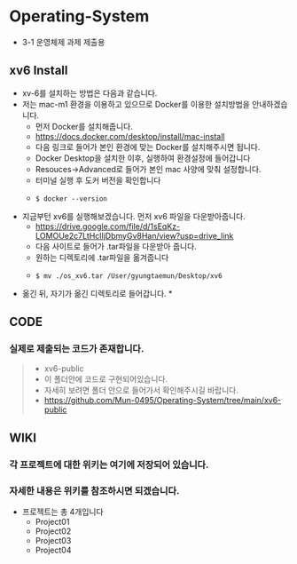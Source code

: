 # Operating-System
* 3-1 운영체제 과제 제출용

<hr1>

## xv6 Install
* xv-6를 설치하는 방법은 다음과 같습니다.
* 저는 mac-m1 환경을 이용하고 있으므로 Docker를 이용한 설치방법을 안내하겠습니다.
  * 먼저 Docker를 설치해줍니다.
  * https://docs.docker.com/desktop/install/mac-install
  * 다음 링크로 들어가 본인 환경에 맞는 Docker를 설치해주시면 됩니다.
  * Docker Desktop을 설치한 이후, 실행하여 환경설정에 들어갑니다
  * Resouces->Advanced로 들어가 본인 mac 사양에 맞춰 설정합니다.
  * 터미널 실행 후 도커 버전을 확인합니다
  * ```shell
    $ docker --version

* 지금부턴 xv6를 실행해보겠습니다. 먼저 xv6 파일을 다운받아줍니다.
  * https://drive.google.com/file/d/1sEqKz-LOMOUe2c7LtHclIjDbmyGv8Han/view?usp=drive_link
  * 다음 사이트로 들어가 .tar파일을 다운받아 줍니다.
  * 원하는 디렉토리에 .tar파일을 옮겨줍니다
  * ```shell
    $ mv ./os_xv6.tar /User/gyungtaemun/Desktop/xv6
* 옮긴 뒤, 자기가 옮긴 디렉토리로 들어갑니다.
  * 


<hr1>

## CODE
### 실제로 제출되는 코드가 존재합니다.
> * xv6-public
> * 이 폴더안에 코드로 구현되어있습니다.
> * 자세히 보려면 폴더 안으로 들어가서 확인해주시길 바랍니다.
> * https://github.com/Mun-0495/Operating-System/tree/main/xv6-public

<hr1>

## WIKI
### 각 프로젝트에 대한 위키는 여기에 저장되어 있습니다.
### 자세한 내용은 위키를 참조하시면 되겠습니다.

* 프로젝트는 총 4개입니다
  * Project01
  * Project02
  * Project03
  * Project04

